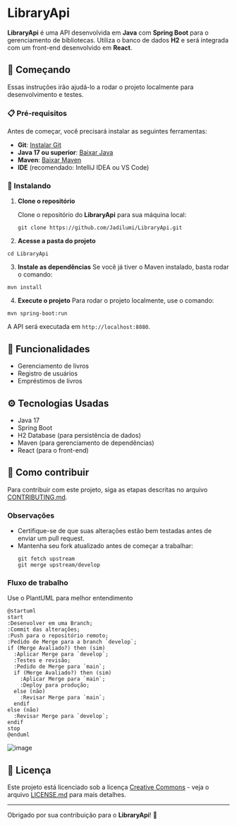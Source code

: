# LibraryApi

**LibraryApi** é uma API desenvolvida em **Java** com **Spring Boot** para o gerenciamento de bibliotecas. Utiliza o banco de dados **H2** e será integrada com um front-end desenvolvido em **React**.

## 🚀 Começando

Essas instruções irão ajudá-lo a rodar o projeto localmente para desenvolvimento e testes.

### 📋 Pré-requisitos

Antes de começar, você precisará instalar as seguintes ferramentas:

- **Git**: [Instalar Git](https://git-scm.com/)
- **Java 17 ou superior**: [Baixar Java](https://adoptium.net/)
- **Maven**: [Baixar Maven](https://maven.apache.org/)
- **IDE** (recomendado: IntelliJ IDEA ou VS Code)

### 🔧 Instalando

1. **Clone o repositório**

   Clone o repositório do **LibraryApi** para sua máquina local:
   ```
   git clone https://github.com/Jadilumi/LibraryApi.git
   ```
   
 2.  **Acesse a pasta do projeto**
   ```
   cd LibraryApi
   ```

 3.  **Instale as dependências**
   Se você já tiver o Maven instalado, basta rodar o comando:
   ```
   mvn install
   ```

 4.  **Execute o projeto**
   Para rodar o projeto localmente, use o comando:
   ```
   mvn spring-boot:run
   ```
A API será executada em `http://localhost:8080`.

## 🎯 Funcionalidades

- Gerenciamento de livros
- Registro de usuários
- Empréstimos de livros

## ⚙️ Tecnologias Usadas

- Java 17
- Spring Boot
- H2 Database (para persistência de dados)
- Maven (para gerenciamento de dependências)
- React (para o front-end)

## 🤝 Como contribuir

Para contribuir com este projeto, siga as etapas descritas no arquivo [CONTRIBUTING.md](CONTRIBUTING.md).

### Observações

- Certifique-se de que suas alterações estão bem testadas antes de enviar um pull request.
- Mantenha seu fork atualizado antes de começar a trabalhar:
   ```
   git fetch upstream
   git merge upstream/develop
   ```

### Fluxo de trabalho 
Use o PlantUML para melhor entendimento

   ```
   @startuml
   start
   :Desenvolver em uma Branch;
   :Commit das alterações;
   :Push para o repositório remoto;
   :Pedido de Merge para a branch `develop`;
   if (Merge Avaliado?) then (sim)
     :Aplicar Merge para `develop`;
     :Testes e revisão;
     :Pedido de Merge para `main`;
     if (Merge Avaliado?) then (sim)
       :Aplicar Merge para `main`;
       :Deploy para produção;
     else (não)
       :Revisar Merge para `main`;
     endif
   else (não)
     :Revisar Merge para `develop`;
   endif
   stop
   @enduml
   ```

![image](https://github.com/user-attachments/assets/daac90ab-bf40-4983-93e1-122ddb397781)


## 📄 Licença

Este projeto está licenciado sob a licença [Creative Commons](LICENSE) - veja o arquivo [LICENSE.md](LICENSE) para mais detalhes.

---

Obrigado por sua contribuição para o **LibraryApi**! 🎉

